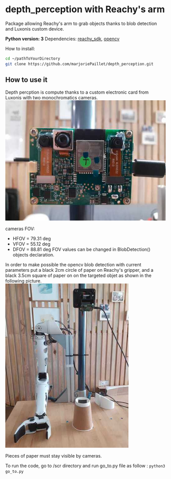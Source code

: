 # depth_perception with Reachy's arm

Package allowing Reachy's arm to grab objects thanks to blob detection and Luxonis custom device.

**Python version: 3**
Dependencies: [reachy_sdk](https://github.com/pollen-robotics/reachy-sdk), [opencv](https://opencv.org/)

How to install:

```bash
cd ~/pathToYourDirectory
git clone https://github.com/marjoriePaillet/depth_perception.git
```

## How to use it

Depth percption is compute thanks to a custom electronic card from Luxonis with two monochromatics cameras.
![alt text](https://github.com/marjoriePaillet/depth_perception/blob/master/images/depthAI-card.jpg)

cameras FOV: 
  - HFOV = 79.31 deg
  - VFOV = 55.12 deg
  - DFOV = 88.81 deg
FOV values can be changed in BlobDetection() objects declaration.

In order to make possible the opencv blob detection with current parameters put a black 2cm circle of paper on Reachy's gripper, 
and a black 3.5cm square of paper on on the targeted objet as shown in the following picture.
![alt text](https://github.com/marjoriePaillet/depth_perception/blob/master/images/Reachy_setup.jpg)

Pieces of paper must stay visible by cameras.

To run the code, go to /scr directory and run go_to.py file as follow : 
```python3 go_to.py```
